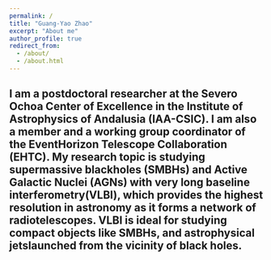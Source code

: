 ```yaml
---
permalink: /
title: "Guang-Yao Zhao"
excerpt: "About me"
author_profile: true
redirect_from: 
  - /about/
  - /about.html
---
```


I am a postdoctoral researcher at the Severo Ochoa Center of Excellence in the Institute of Astrophysics of Andalusia (IAA-CSIC). I am also a member and a working group coordinator of the  EventHorizon Telescope Collaboration (EHTC). My research topic is studying supermassive blackholes  (SMBHs)  and  Active  Galactic  Nuclei  (AGNs)  with  very  long  baseline  interferometry(VLBI), which provides the highest resolution in astronomy as it forms a network of radiotelescopes. VLBI is ideal for studying compact objects like SMBHs, and astrophysical jetslaunched from the vicinity of black holes.
---

